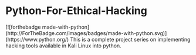 <div class="center">
<h1>Python-For-Ethical-Hacking</h1>
  </div>
[![forthebadge made-with-python](http://ForTheBadge.com/images/badges/made-with-python.svg)](https://www.python.org/)
This is a complete project series on implementing hacking tools available in Kali Linux into python.
